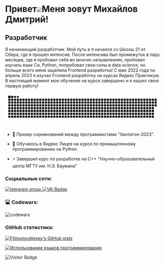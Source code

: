 Привет![](https://user-images.githubusercontent.com/18350557/176309783-0785949b-9127-417c-8b55-ab5a4333674e.gif)Меня зовут Михайлов Дмитрий!
==========================================================================================================================================

Разработчик
--------------------

Я начинающий разработчик. Мой путь в it начался со Школы 21 от Сбера, где я прошел интенсив. После интенсива был промежуток в пару месяцев, где я пробовал себя во многих направлениях, пробовал изучать язык Си, Python, попробовал свои силы в data science, но больше всего меня зацепила Frontend разработка! С мая 2022 года по апрель 2023 я изучал Frontend разработку на курсах Яндекс Практикум. В настоящий момент мое обучение на курсе завершено и я нашел свою первую работу!

<p align="center">
 <img width="600" src="assets/github-snake.svg" alt="snake"/>
</p>

- :telescope: Призер соревнований между программистами "Хантатон-2023".

- :seedling: Обучаюсь в Яндекс Лицее на курсе по промышленному программированию на Python.

- :zap: Завершил курс по разработке на C++ "Научно-образовательный центр МГТУ им. Н.Э. Баумана"



### Социальные сети:

  <div id="badges">
    <a href="https://t.me/mihajlov_dima" target="_blank">
      <img src="https://cdn-icons-png.flaticon.com/512/2111/2111646.png" width="40" height="40" alt="telegram group" />
    </a>
    <a href="https://vk.com/mihajlov_dima" target="_blank">
      <img src="https://cdn-icons-png.flaticon.com/512/145/145813.png" width="40" height="40" alt="VK Badge"/>
    </a>
  </div>

### 💻 Codewars:

![codewars](https://www.codewars.com/users/Dmitry%20Mikhajlov/badges/large)

### GitHub статистика:

<a href="http://www.github.com/FilimonovAlexey"><img src="https://github-readme-stats.vercel.app/api?username=FilimonovAlexey&show_icons=true&hide=&count_private=true&title_color=0891b2&text_color=ffffff&icon_color=0891b2&bg_color=1c1917&hide_border=true&show_icons=true" alt="FilimonovAlexey's GitHub stats" /></a>

<a href="https://github.com/FilimonovAlexey" align="left"><img src="https://github-readme-stats.vercel.app/api/top-langs/?username=FilimonovAlexey&langs_count=10&title_color=0891b2&text_color=ffffff&icon_color=0891b2&bg_color=1c1917&hide_border=true&locale=en&custom_title=Top%20%Languages" alt="Использование языков программирования" /></a>


![Visitor Badge](https://visitor-badge.laobi.icu/badge?page_id=filimonovalexey)
